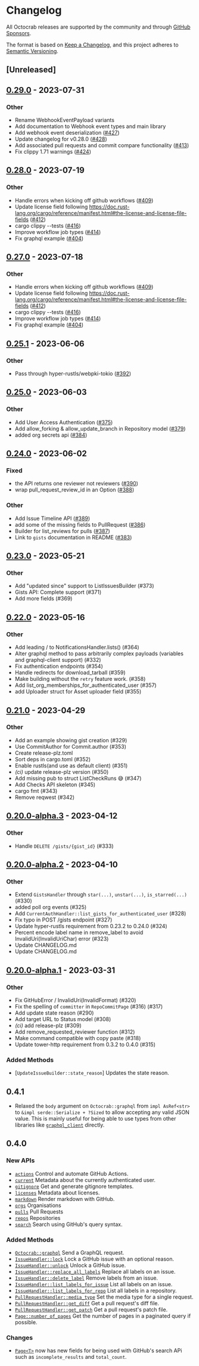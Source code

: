 # Changelog
All  Octocrab releases are supported by the community and through
[GitHub Sponsors][sp].

The format is based on [Keep a Changelog](https://keepachangelog.com/en/1.0.0/),
and this project adheres to [Semantic Versioning](https://semver.org/spec/v2.0.0.html).

## [Unreleased]

## [0.29.0](https://github.com/XAMPPRocky/octocrab/compare/v0.28.0...v0.29.0) - 2023-07-31

### Other
- Rename WebhookEventPayload variants
- Add documentation to Webhook event types and main library
- Add webhook event deserialization ([#427](https://github.com/XAMPPRocky/octocrab/pull/427))
- Update changelog for v0.28.0 ([#428](https://github.com/XAMPPRocky/octocrab/pull/428))
- Add associated pull requests and commit compare functionality  ([#413](https://github.com/XAMPPRocky/octocrab/pull/413))
- Fix clippy 1.71 warnings ([#424](https://github.com/XAMPPRocky/octocrab/pull/424))

## [0.28.0](https://github.com/XAMPPRocky/octocrab/compare/v0.27.0...v0.28.0) - 2023-07-19

### Other

- Handle errors when kicking off github workflows ([#409](https://github.com/XAMPPRocky/octocrab/pull/409))
- Update license field following https://doc.rust-lang.org/cargo/reference/manifest.html#the-license-and-license-file-fields ([#412](https://github.com/XAMPPRocky/octocrab/pull/416))
- cargo clippy --tests ([#416](https://github.com/XAMPPRocky/octocrab/pull/416))
- Improve workflow job types ([#414](https://github.com/XAMPPRocky/octocrab/pull/416))
- Fix graphql example ([#404](https://github.com/XAMPPRocky/octocrab/pull/404))

## [0.27.0](https://github.com/XAMPPRocky/octocrab/compare/v0.26.0...v0.26.1) - 2023-07-18

### Other
- Handle errors when kicking off github workflows ([#409](https://github.com/XAMPPRocky/octocrab/pull/409))
- Update license field following https://doc.rust-lang.org/cargo/reference/manifest.html#the-license-and-license-file-fields ([#412](https://github.com/XAMPPRocky/octocrab/pull/412))
- cargo clippy --tests ([#416](https://github.com/XAMPPRocky/octocrab/pull/416))
- Improve workflow job types  ([#414](https://github.com/XAMPPRocky/octocrab/pull/414))
- Fix graphql example ([#404](https://github.com/XAMPPRocky/octocrab/pull/404))

## [0.25.1](https://github.com/XAMPPRocky/octocrab/compare/v0.25.0...v0.25.1) - 2023-06-06

### Other
- Pass through hyper-rustls/webpki-tokio ([#392](https://github.com/XAMPPRocky/octocrab/pull/392))

## [0.25.0](https://github.com/XAMPPRocky/octocrab/compare/v0.24.0...v0.25.0) - 2023-06-03

### Other
- Add User Access Authentication ([#375](https://github.com/XAMPPRocky/octocrab/pull/375))
- Add allow_forking & allow_update_branch in Repository model ([#379](https://github.com/XAMPPRocky/octocrab/pull/379))
- added org secrets api ([#384](https://github.com/XAMPPRocky/octocrab/pull/384))

## [0.24.0](https://github.com/XAMPPRocky/octocrab/compare/v0.23.0...v0.23.1) - 2023-06-02

### Fixed
- the API returns one reviewer not reviewers ([#390](https://github.com/XAMPPRocky/octocrab/pull/390))
- wrap pull_request_review_id in an Option ([#388](https://github.com/XAMPPRocky/octocrab/pull/388))

### Other
- Add Issue Timeline API ([#389](https://github.com/XAMPPRocky/octocrab/pull/389))
- add some of the missing fields to PullRequest ([#386](https://github.com/XAMPPRocky/octocrab/pull/386))
- Builder for list_reviews for pulls ([#387](https://github.com/XAMPPRocky/octocrab/pull/387))
- Link to `gists` documentation in  README ([#383](https://github.com/XAMPPRocky/octocrab/pull/383))

## [0.23.0](https://github.com/XAMPPRocky/octocrab/compare/v0.22.0...v0.22.1) - 2023-05-21

### Other
- Add "updated since" support to ListIssuesBuilder (#373)
- Gists API: Complete support (#371)
- Add more fields (#369)

## [0.22.0](https://github.com/XAMPPRocky/octocrab/compare/v0.21.0...v0.21.1) - 2023-05-16

### Other
- Add leading / to NotificationsHandler.lists() (#364)
- Alter graphql method to pass arbitrarily complex payloads (variables and graphql-client support) (#332)
- Fix authentication endpoints (#354)
- Handle redirects for download_tarball (#359)
- Make building without the `retry` feature work. (#358)
- Add list_org_memberships_for_authenticated_user (#357)
- add Uploader struct for Asset uploader field (#355)

## [0.21.0](https://github.com/XAMPPRocky/octocrab/compare/v0.20.0...v0.21.0) - 2023-04-29

### Other
- Add an example showing gist creation (#329)
- Use CommitAuthor for Commit.author (#353)
- Create release-plz.toml
- Sort deps in cargo.toml (#352)
- Enable rustls(and use as default client) (#351)
- *(ci)* update release-plz version (#350)
- Add missing pub to struct ListCheckRuns 😅 (#347)
- Add Checks API skeleton (#345)
- cargo fmt (#343)
- Remove reqwest (#342)

## [0.20.0-alpha.3](https://github.com/XAMPPRocky/octocrab/compare/v0.20.0-alpha.2...v0.20.0-alpha.3) - 2023-04-12

### Other
- Handle `DELETE /gists/{gist_id}` (#333)

## [0.20.0-alpha.2](https://github.com/XAMPPRocky/octocrab/compare/v0.20.0-alpha.1...v0.20.0-alpha.2) - 2023-04-10

### Other
- Extend `GistsHandler` through `star(...)`, `unstar(...)`, `is_starred(...)` (#330)
- added poll org events (#325)
- Add `CurrentAuthHandler::list_gists_for_authenticated_user` (#328)
- Fix typo in POST /gists endpoint (#327)
- Update hyper-rustls requirement from 0.23.2 to 0.24.0 (#324)
- Percent encode label name in remove_label to avoid InvalidUri(InvalidUriChar) error (#323)
- Update CHANGELOG.md
- Update CHANGELOG.md

## [0.20.0-alpha.1](https://github.com/XAMPPRocky/octocrab/compare/v0.20.0-alpha.0...v0.20.0-alpha.1) - 2023-03-31

### Other
- Fix GitHubError / InvalidUri(InvalidFormat)  (#320)
- Fix the spelling of `committer` in `RepoCommitPage` (#316) (#317)
- Add update state reason (#290)
- Add target URL to Status model (#308)
- *(ci)* add release-plz (#309)
- Add remove_requested_reviewer function (#312)
- Make command compatible with copy paste (#318)
- Update tower-http requirement from 0.3.2 to 0.4.0 (#315)

### Added Methods

- [`UpdateIssueBuilder::state_reason`] Updates the state reason.

## 0.4.1
- Relaxed the `body` argument on `Octocrab::graphql` from `impl AsRef<str>` to
  `&impl serde::Serialize + ?Sized` to allow accepting any valid JSON value.
  This is mainly useful for being able to use types from other libraries like
  [`graphql_client`][gql] directly.

[gql]: https://docs.rs/graphql_client

## 0.4.0

### New APIs

- [`actions`] Control and automate GitHub Actions.
- [`current`] Metadata about the currently authenticated user.
- [`gitignore`]  Get and generate gitignore templates.
- [`licenses`] Metadata about licenses.
- [`markdown`] Render markdown with GitHub.
- [`orgs`] Organisations
- [`pulls`] Pull Requests
- [`repos`] Repositories
- [`search`] Search using GitHub's query syntax.

### Added Methods

- [`Octocrab::graphql`][`graphql`] Send a GraphQL request.
- [`IssueHandler::lock`] Lock a GitHub issue with an optional reason.
- [`IssueHandler::unlock`] Unlock a GitHub issue.
- [`IssueHandler::replace_all_labels`] Replace all labels on an issue.
- [`IssueHandler::delete_label`] Remove labels from an issue.
- [`IssueHandler::list_labels_for_issue`] List all labels on an issue.
- [`IssueHandler::list_labels_for_repo`] List all labels in a repository.
- [`PullRequestHandler::media_type`] Set the media type for a single request.
- [`PullRequestHandler::get_diff`] Get a pull request's diff file.
- [`PullRequestHandler::get_patch`] Get a pull request's patch file.
- [`Page::number_of_pages`] Get the number of pages in a paginated query
  if possible.

### Changes
- [`Page<T>`] now has new fields for being used with GitHub's search APi such as
  `incomplete_results` and  `total_count`.

[`actions`]: https://docs.rs/octocrab/0.4.1/octocrab/actions/struct.ActionsHandler.html
[`current`]: https://docs.rs/octocrab/0.4.1/octocrab/current/struct.CurrentAuthHandler.html
[`gitignore`]: https://docs.rs/octocrab/0.4.1/octocrab/gitignore/struct.GitignoreHandler.html
[`graphql`]: https://docs.rs/octocrab/0.4.1/octocrab/struct.Octocrab.html#graphql-api
[`markdown`]: https://docs.rs/octocrab/0.4.1/octocrab/gitignore/struct.MarkdownHandler.html
[`issues`]: https://docs.rs/octocrab/0.4.1/octocrab/issues/struct.IssueHandler.html
[`licenses`]: https://docs.rs/octocrab/0.4.1/octocrab/licenses/struct.LicenseHandler.html
[`pulls`]: https://docs.rs/octocrab/0.4.1/octocrab/pulls/struct.PullRequestHandler.html
[`orgs`]: https://docs.rs/octocrab/0.4.1/octocrab/orgs/struct.OrgHandler.html
[`repos`]: https://docs.rs/octocrab/0.4.1/octocrab/repos/struct.RepoHandler.html
[`search`]: https://docs.rs/octocrab/0.4.1/octocrab/search/struct.SearchHandler.html
[`teams`]: https://docs.rs/octocrab/0.4.1/octocrab/teams/struct.TeamHandler.html
[sp]: https://github.com/sponsors/XAMPPRocky
[`IssueHandler::lock`]: https://docs.rs/octocrab/0.4.1/octocrab/issues/struct.IssueHandler.html#method.lock
[`IssueHandler::unlock`]: https://docs.rs/octocrab/0.4.1/octocrab/issues/struct.IssueHandler.html#method.unlock
[`IssueHandler::replace_all_labels`]: https://docs.rs/octocrab/0.4.1/octocrab/issues/struct.IssueHandler.html#method.replace_all_labels
[`IssueHandler::delete_label`]: https://docs.rs/octocrab/0.4.1/octocrab/issues/struct.IssueHandler.html#method.delete_label
[`IssueHandler::list_labels_for_issue`]: https://docs.rs/octocrab/0.4.1/octocrab/issues/struct.IssueHandler.html#method.list_labels_for_issue
[`IssueHandler::list_labels_for_repo`]: https://docs.rs/octocrab/0.4.1/octocrab/issues/struct.IssueHandler.html#method.list_labels_for_repo
[`PullRequestHandler::media_type`]: https://docs.rs/octocrab/0.4.1/octocrab/pulls/struct.PullRequestHandler.html#method.media_type
[`PullRequestHandler::get_diff`]: https://docs.rs/octocrab/0.4.1/octocrab/pulls/struct.PullRequestHandler.html#method.get_diff
[`PullRequestHandler::get_patch`]: https://docs.rs/octocrab/0.4.1/octocrab/pulls/struct.PullRequestHandler.html#method.get_patch
[`Page<T>`]: https://docs.rs/octocrab/0.4.1/octocrab/struct.Page.html
[`Page::number_of_pages`]: https://docs.rs/octocrab/0.4.1/octocrab/struct.Page.html#method.number_of_pages
